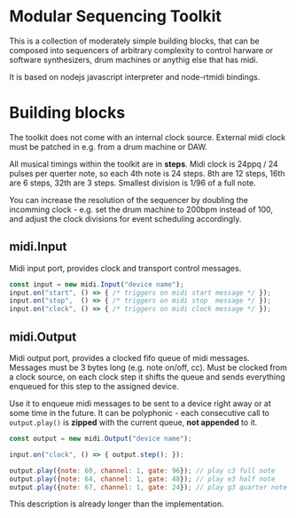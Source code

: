 # Modular Sequencing Toolkit

This is a collection of moderately simple building blocks, that can 
be composed into sequencers of arbitrary complexity to control harware
or software synthesizers, drum machines or anythig else that has midi.

It is based on nodejs javascript interpreter and node-rtmidi bindings.

# Building blocks

The toolkit does not come with an internal clock source. External
midi clock must be patched in e.g. from a drum machine or DAW.

All musical timings within the toolkit are in **steps**. Midi clock is 
24ppq / 24 pulses per querter note, so each 4th note is 24 steps.
8th are 12 steps, 16th are 6 steps, 32th are 3 steps.
Smallest division is 1/96 of a full note. 

You can increase the resolution of the sequencer by doubling the 
incomming clock - e.g. set the drum machine to 200bpm instead of 100,
and adjust the clock divisions for event scheduling accordingly.

## midi.Input

Midi input port, provides clock and transport control messages.

```javascript
const input = new midi.Input("device name");
input.on("start", () => { /* triggers on midi start message */ });
input.on("stop",  () => { /* triggers on midi stop  message */ });
input.on("clock", () => { /* triggers on midi clock message */ });
```

## midi.Output

Midi output port, provides a clocked fifo queue of midi messages.
Messages must be 3 bytes long (e.g. note on/off, cc). Must be 
clocked from a clock source, on each clock step it shifts the 
queue and sends everything enqueued for this step to the assigned
device.

Use it to enqueue midi messages to be sent to a device right away or at
some time in the future. It can be polyphonic - each consecutive 
call to `output.play()` is **zipped** with the current queue, **not appended**
to it.

```javascript
const output = new midi.Output("device name");

input.on("clock", () => { output.step(); });

output.play({note: 60, channel: 1, gate: 96}); // play c3 full note
output.play({note: 64, channel: 1, gate: 48}); // play e3 half note
output.play({note: 67, channel: 1, gate: 24}); // play g3 quarter note
```

This description is already longer than the implementation.
